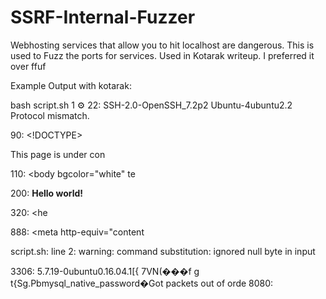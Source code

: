 # SSRF-Internal-Fuzzer
Webhosting services that allow you to hit localhost are dangerous. This is used to Fuzz the ports for services. Used in Kotarak writeup. I preferred it over ffuf

Example Output with kotarak:

bash script.sh                                                                                                                              1 ⚙
22: SSH-2.0-OpenSSH_7.2p2 Ubuntu-4ubuntu2.2 Protocol mismatch.


90: <!DOCTYPE> <html> <head> <title>Under Construction</title> </head> <bodyd> <p>This page is under con
  
110: <html> <head> <title> favorites / bookmark title goes here </title> </head> <body bgcolor="white" te
                                                                                       
200: <b>Hello world!</b>
  
320: <!DOCTYPE HTML PUBLIC "-//W3C//DTD HTML 4.01//EN" "http://www.w3.org/TR/html4/strict.dtd"><html> <he
                                                                                                          
888: <html xmlns="http://www.w3.org/1999/xhtml" xml:lang="en" lang="en"> <head> <meta http-equiv="content
  
script.sh: line 2: warning: command substitution: ignored null byte in input
  
  
3306: 5.7.19-0ubuntu0.16.04.1[{
                               7VN(���f g t{Sg.Pbmysql_native_password�Got packets out of orde
8080: <!DOCTYPE html><html><head><title>Apache Tomcat/8.5.5 - Error report</title><style type="text/css">H


